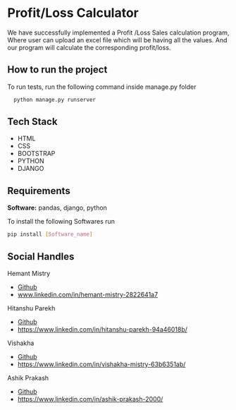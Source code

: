 

# Profit/Loss Calculator

We have successfully implemented a Profit /Loss Sales calculation program, Where user can upload an excel file which will be having all the values. And our program will calculate
the corresponding profit/loss. 




## How to run the project

To run tests, run the following command inside manage.py folder

```bash
  python manage.py runserver
```

  
## Tech Stack

- HTML
- CSS
- BOOTSTRAP
- PYTHON
- DJANGO


## Requirements

**Software:** pandas, django, python

To install the following Softwares run

  ```bash
  pip install [Software_name]
```

## Social Handles
Hemant Mistry

- [Github](https://github.com/Duality-afk)
- www.linkedin.com/in/hemant-mistry-2822641a7

Hitanshu Parekh

- [Github](https://github.com/hparekh72)
- https://www.linkedin.com/in/hitanshu-parekh-94a46018b/
  
Vishakha

- [Github](https://choosealicense.com/licenses/mit/)
- https://www.linkedin.com/in/vishakha-mistry-63b6351ab/

Ashik Prakash

- [Github](https://github.com/ashikprakash18)
- https://www.linkedin.com/in/ashik-prakash-2000/
